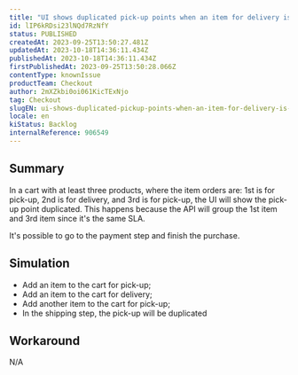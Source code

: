 ```yaml
---
title: "UI shows duplicated pick-up points when an item for delivery is between items for pick-up"
id: lIP6kRDsi23lNQd7RzNfY
status: PUBLISHED
createdAt: 2023-09-25T13:50:27.481Z
updatedAt: 2023-10-18T14:36:11.434Z
publishedAt: 2023-10-18T14:36:11.434Z
firstPublishedAt: 2023-09-25T13:50:28.066Z
contentType: knownIssue
productTeam: Checkout
author: 2mXZkbi0oi061KicTExNjo
tag: Checkout
slugEN: ui-shows-duplicated-pickup-points-when-an-item-for-delivery-is-between-items-for-pickup
locale: en
kiStatus: Backlog
internalReference: 906549
---
```


## Summary


In a cart with at least three products, where the item orders are: 1st is for pick-up, 2nd is for delivery, and 3rd is for pick-up, the UI will show the pick-up point duplicated. This happens because the API will group the 1st item and 3rd item since it's the same SLA.

It's possible to go to the payment step and finish the purchase.


##

## Simulation



- Add an item to the cart for pick-up;
- Add an item to the cart for delivery;
- Add another item to the cart for pick-up;
- In the shipping step, the pick-up will be duplicated


##

## Workaround


N/A




